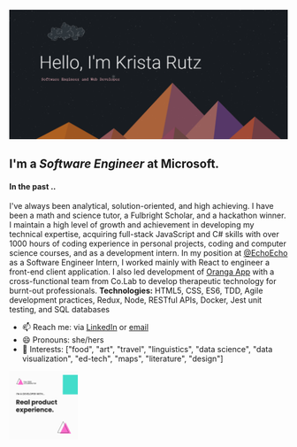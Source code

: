 ![Hello, I'm Krista Rutz: Software Engineer and Web Developer](https://github.com/KristaRutz/KristaRutz/blob/master/bio-header.png)

## I'm a _Software Engineer_ at Microsoft.

<!-- #### **Currently** ..

I'm working as part of Leap _Cohort 23_, a Microsoft initiative to bring more diversity into tech by seeking out people from a variety on non-traditional backgrounds. -->

#### **In the past** ..

I've always been analytical, solution-oriented, and high achieving. I have been a math and science tutor, a Fulbright Scholar, and a hackathon winner. I maintain a high level of growth and achievement in developing my technical expertise, acquiring full-stack JavaScript and C# skills with over 1000 hours of coding experience in personal projects, coding and computer science courses, and as a development intern. In my position at [@EchoEcho](https://www.github.com/echoecho) as a Software Engineer Intern, I worked mainly with React to engineer a front-end client application. I also led development of [Oranga App](https://www.github.com/KristaRutz/oranga-app) with a cross-functional team from Co.Lab to develop therapeutic technology for burnt-out professionals. **Technologies:** HTML5, CSS, ES6, TDD, Agile development practices, Redux, Node, RESTful APIs, Docker, Jest unit testing, and SQL databases

<!-- #### **I'm looking for** ..

New opportunities! I love learning and taking on a breadth of responsibilities and technical challenges. I'm also passionate about design and solving problems that benefit real people and communities. If you are looking for a highly motivated, technically skilled software or web developer, don't hesitate to reach out! -->

- 📫 Reach me: via [LinkedIn](https://www.linkedin.com/in/kristarutz) or [email](mailto:kristarutz@gmail.com)
- 😄 Pronouns: she/hers
- 🌱 Interests: ["food", "art", "travel", "linguistics", "data science", "data visualization", "ed-tech", "maps", "literature", "design"]

<img alt="I have real product experience!" src="https://github.com/KristaRutz/KristaRutz/blob/master/assets/Collab_GIF-2-1.gif" width="124">

<!--
**KristaRutz/KristaRutz** is a ✨ _special_ ✨ repository because its `README.md` (this file) appears on your GitHub profile.

Here are some ideas to get you started:

- 🔭 I’m currently working on ...
- 🌱 I’m currently learning ...
- 👯 I’m looking to collaborate on ...
- 🤔 I’m looking for help with ...
- 💬 Ask me about ...
- ⚡ Fun fact: ...👋
-->
